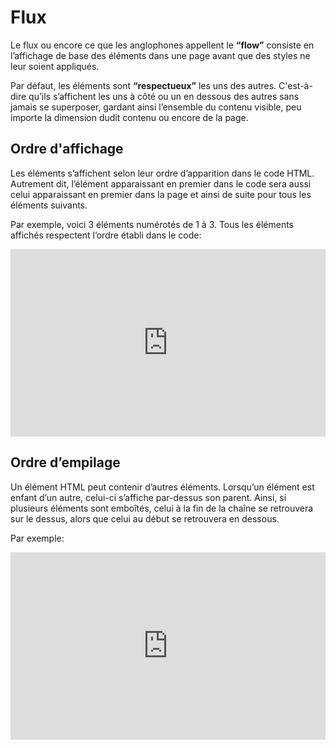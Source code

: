 # Flux
Le flux ou encore ce que les anglophones appellent le **“flow”** consiste en l’affichage de base des éléments dans une page avant que des styles ne leur soient appliqués. 

Par défaut, les éléments sont **“respectueux”** les uns des autres. C'est-à-dire qu’ils s’affichent les uns à côté ou un en dessous des autres sans jamais se superposer, gardant ainsi l’ensemble du contenu visible, peu importe la dimension dudit contenu ou encore de la page.


## Ordre d'affichage

Les éléments s’affichent selon leur ordre d’apparition dans le code HTML. Autrement dit, l’élément apparaissant en premier dans le code sera aussi celui apparaissant en premier dans la page et ainsi de suite pour tous les éléments suivants.

Par exemple, voici 3 éléments numérotés de 1 à 3. Tous les éléments affichés respectent l’ordre établi dans le code:

<iframe height="300" style="width: 100%;" scrolling="no" title="Flow - Display" src="https://codepen.io/tim-momo/embed/ZEjxqKe?default-tab=html%2Cresult" frameborder="no" loading="lazy" allowtransparency="true" allowfullscreen="true">
  See the Pen <a href="https://codepen.io/tim-momo/pen/ZEjxqKe">
  Flow - Display</a> by TIM Montmorency (<a href="https://codepen.io/tim-momo">@tim-momo</a>)
  on <a href="https://codepen.io">CodePen</a>.
</iframe>

## Ordre d’empilage

Un élément HTML peut contenir d’autres éléments. Lorsqu’un élément est enfant d’un autre, celui-ci s’affiche par-dessus son parent. Ainsi, si plusieurs éléments sont emboîtés, celui à la fin de la chaîne se retrouvera sur le dessus, alors que celui au début se retrouvera en dessous.

Par exemple:

<iframe height="300" style="width: 100%;" scrolling="no" title="Flow - Stack" src="https://codepen.io/tim-momo/embed/QWBmZqy?default-tab=html%2Cresult" frameborder="no" loading="lazy" allowtransparency="true" allowfullscreen="true">
  See the Pen <a href="https://codepen.io/tim-momo/pen/QWBmZqy">
  Flow - Stack</a> by TIM Montmorency (<a href="https://codepen.io/tim-momo">@tim-momo</a>)
  on <a href="https://codepen.io">CodePen</a>.
</iframe>
